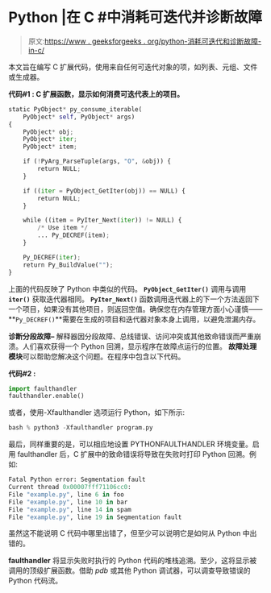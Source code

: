 # Python |在 C #中消耗可迭代并诊断故障

> 原文:[https://www . geeksforgeeks . org/python-消耗可迭代和诊断故障-in-c/](https://www.geeksforgeeks.org/python-consuming-an-iterable-and-diagnosing-faults-in-c/)

本文旨在编写 C 扩展代码，使用来自任何可迭代对象的项，如列表、元组、文件或生成器。

**代码#1 : C 扩展函数，显示如何消费可迭代表上的项目。**

```py
static PyObject* py_consume_iterable(
    PyObject* self, PyObject* args)
{
    PyObject* obj;
    PyObject* iter;
    PyObject* item;

    if (!PyArg_ParseTuple(args, "O", &obj)) {
        return NULL;
    }

    if ((iter = PyObject_GetIter(obj)) == NULL) {
        return NULL;
    }

    while ((item = PyIter_Next(iter)) != NULL) {
        /* Use item */
        ... Py_DECREF(item);
    }

    Py_DECREF(iter);
    return Py_BuildValue("");
}
```

上面的代码反映了 Python 中类似的代码。 **`PyObject_GetIter()`** 调用与调用 **`iter()`** 获取迭代器相同。 **`PyIter_Next()`** 函数调用迭代器上的下一个方法返回下一个项目，如果没有其他项目，则返回空值。确保您在内存管理方面小心谨慎——**`Py_DECREF()`**需要在生成的项目和迭代器对象本身上调用，以避免泄漏内存。

**诊断分段故障–**
解释器因分段故障、总线错误、访问冲突或其他致命错误而严重崩溃。人们喜欢获得一个 Python 回溯，显示程序在故障点运行的位置。
**故障处理模块**可以帮助您解决这个问题。在程序中包含以下代码。

**代码#2 :**

```py
import faulthandler
faulthandler.enable()
```

或者，使用-Xfaulthandler 选项运行 Python，如下所示:

```py
bash % python3 -Xfaulthandler program.py
```

最后，同样重要的是，可以相应地设置 PYTHONFAULTHANDLER 环境变量。启用 faulthandler 后，C 扩展中的致命错误将导致在失败时打印 Python 回溯。例如:

```py
Fatal Python error: Segmentation fault
Current thread 0x00007fff71106cc0:
File "example.py", line 6 in foo
File "example.py", line 10 in bar
File "example.py", line 14 in spam
File "example.py", line 19 in Segmentation fault 
```

虽然这不能说明 C 代码中哪里出错了，但至少可以说明它是如何从 Python 中出错的。

**faulthandler** 将显示失败时执行的 Python 代码的堆栈追溯。至少，这将显示被调用的顶级扩展函数。借助 *pdb* 或其他 Python 调试器，可以调查导致错误的 Python 代码流。